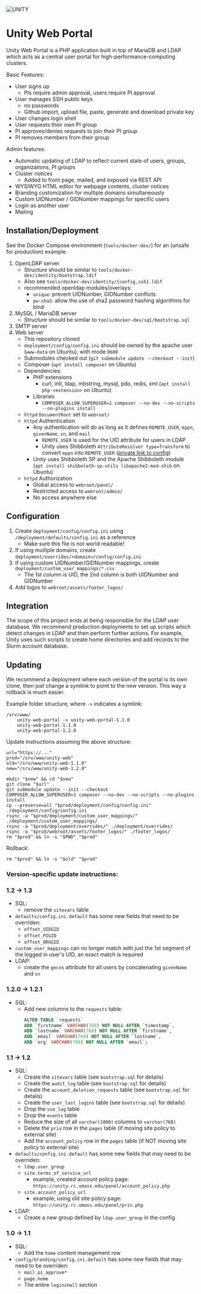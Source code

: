 ![UNITY](https://user-images.githubusercontent.com/40907639/137608695-2d914da2-1ecc-480b-a47e-a9e33b2b1b45.png)

# Unity Web Portal
Unity Web Portal is a PHP application built in top of MariaDB and LDAP which acts as a central user portal for high-performance-computing clusters.

Basic Features:
   * User signs up
       * PIs require admin approval, users require PI approval
   * User manages SSH public keys
       * no passwords
       * Github import, upload file, paste, generate and download private key
   * User changes login shell
   * User requests their own PI group
   * PI approves/denies requests to join their PI group
   * PI removes members from their group

Admin features:
   * Automatic updating of LDAP to reflect current state of users, groups, organizations, PI groups
   * Cluster notices
       * Added to front page, mailed, and exposed via REST API
   * WYSIWYG HTML editor for webpage contents, cluster notices
   * Branding customization for multiple domains simultaneously
   * Custom UIDNumber / GIDNumber mappings for specific users
   * Login as another user
   * Mailing

## Installation/Deployment

See the Docker Compose environment (`tools/docker-dev/`) for an (unsafe for production) example.

1. OpenLDAP server
    * Structure should be similar to `tools/docker-dev/identity/bootstrap.ldif` <!-- TODO separate OUs from entries -->
    * Also see `tools/docker-dev/identity/{config,ssh}.ldif`
    * recommended openldap modules/overlays:
        * `unique`: prevent UIDNumber, GIDNumber conflicts
        * `pw-sha2`: allow the use of sha2 password hashing algorithms for bind
1. MySQL / MariaDB server
    * Structure should be similar to `tools/docker-dev/sql/bootstrap.sql` <!-- TODO separate structure from data -->
1. SMTP server
1. Web server
    * This repository cloned
    * `deployment/config/config.ini` should be owned by the apache user (`www-data` on Ubuntu), with mode `0600`
    * Submodules checked out (`git submodule update --checkout --init`)
    * Composer (`apt install composer` on Ubuntu)
    * Dependencies:
        * PHP extensions
            * curl, intl, ldap, mbstring, mysql, pdo, redis, xml (`apt install php-<extension>` on Ubuntu)
        * Libraries
            * `COMPOSER_ALLOW_SUPERUSER=1 composer --no-dev --no-scripts --no-plugins install`
    * `httpd` `DocumentRoot` set to `webroot/`
    * `httpd` Authentication
        * Any authentication will do as long as it defines `REMOTE_USER`, `eppn`, `givenName`, `sn`, and `mail`
            * `REMOTE_USER` is used for the UID attribute for users in LDAP
            * Unity uses Shibboleth `AttributeResolver type=Transform` to convert `eppn` into `REMOTE_USER` ([private link to config](https://gitlab.rc.umass.edu/unity/admin/ansible/-/blob/fe42ba30f722b75a7980a0b07d93be90055e4f83/roles/shibboleth/templates/shibboleth2.xml.j2))
        * Unity uses Shibboleth SP and the Apache Shibboleth module (`apt install shibboleth-sp-utils libapache2-mod-shib` on Ubuntu)
    * `httpd` Authorization
        * Global access to `webroot/panel/`
        * Restricted access to `webroot/admin/`
        * No access anywhere else

## Configuration
1. Create `deployment/config/config.ini` using `/deployment/defaults/config.ini` as a reference
    * Make sure this file is not world readable!
1. If using mulitple domains, create `deployment/overrides/<domain>/config/config.ini`
1. If using custom UIDNumber/GIDNumber mappings, create `deployment/custom_user_mappings/*.csv`
    * The 1st column is UID, the 2nd column is both UIDNumber and GIDNumber
1. Add logos to `webroot/assets/footer_logos/`

## Integration
The scope of this project ends at being responsible for the LDAP user database. We recommend production deployments to set up scripts which detect changes in LDAP and then perform further actions. For example, Unity uses such scripts to create home directories and add records to the Slurm account database.

## Updating
We recommend a deployment where each version of the portal is its own clone, then just change a symlink to point to the new version. This way a rollback is much easier.

Example folder structure, where `->` indicates a symlink:
```
/srv/www/
    unity-web-portal -> unity-web-portal-1.1.0
    unity-web-portal-1.1.0
    unity-web-portal-1.2.0
```

Update instructions assuming the above structure:

```shell
url="https://..."
prod="/srv/www/unity-web"
old="/srv/www/unity-web-1.1.0"
new="/srv/www/unity-web-1.2.0"

mkdir "$new" && cd "$new"
git clone "$url" .
git submodule update --init --checkout
COMPOSER_ALLOW_SUPERUSER=1 composer --no-dev --no-scripts --no-plugins install
cp --preserve=all "$prod/deployment/config/config.ini" ./deployment/config/config.ini
rsync -a "$prod/deployment/custom_user_mappings/" ./deployment/custom_user_mappings/
rsync -a "$prod/deployment/overrides/" ./deployment/overrides/
rsync -a "$prod/webroot/assets/footer_logos/" ./footer_logos/
rm "$prod" && ln -s "$PWD" "$prod"
```

Rollback:

```shell
rm "$prod" && ln -s "$old" "$prod"
```

### Version-specific update instructions:

### 1.2 -> 1.3
* SQL:
    * remove the `sitevars` table
* `defaults/config.ini.default` has some new fields that need to be overriden:
    * `offset_UIDGID`
    * `offset_PIGID`
    * `offset_ORGGID`
* `custom_user_mappings` can no longer match with just the 1st segment of the logged in user's UID, an exact match is required
* LDAP:
    * create the `gecos` attribute for all users by concatenating `givenName` and `sn`

### 1.2.0 -> 1.2.1
* SQL:
    * Add new columns to the `requests` table:
       ```sql
       ALTER TABLE `requests`
       ADD `firstname` VARCHAR(768) NOT NULL AFTER `timestamp`,
       ADD `lastname` VARCHAR(768) NOT NULL AFTER `firstname`,
       ADD `email` VARCHAR(768) NOT NULL AFTER `lastname`,
       ADD `org` VARCHAR(768) NOT NULL AFTER `email`;
       ```

### 1.1 -> 1.2
* SQL:
    * Create the `sitevars` table (see `bootstrap.sql` for details)
    * Create the `audit_log` table (see `bootstrap.sql` for details)
    * Create the `account_deletion_requests` table (see `bootstrap.sql` for details)
    * Create the `user_last_logins` table (see `bootstrap.sql` for details)
    * Drop the `sso_log` table
    * Drop the `events` table
    * Reduce the size of all `varchar(1000)` columns to `varchar(768)`
    * Delete the `priv` row in the `pages` table (if moving site policy to external site)
    * Add the `account_policy` row in the `pages` table (if NOT moving site policy to external site)
* `defaults/config.ini.default` has some new fields that may need to be overriden:
    * `ldap.user_group`
    * `site.terms_of_service_url`
        * example, created account policy page: `https://unity.rc.umass.edu/panel/account_policy.php`
    * `site.account_policy_url`
        * example, using old site policy page: `https://unity.rc.umass.edu/panel/priv.php`
* LDAP:
    * Create a new group defined by `ldap.user_group` in the config

### 1.0 -> 1.1
* SQL:
  * Add the `home` content management row
* `config/branding/config.ini.default` has some new fields that may need to be overriden:
   * `mail.pi_approve*`
   * `page.home`
   * The entire `loginshell` section
